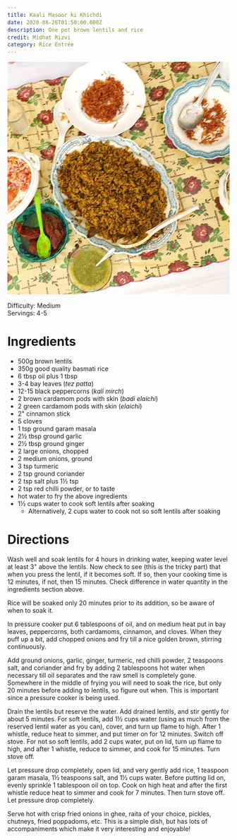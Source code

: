 ```yaml
---
title: Kaali Masoor ki Khichdi
date: 2020-08-26T01:50:00.000Z
description: One pot brown lentils and rice
credit: Midhat Rizvi
category: Rice Entrée
---
```

![khichdi](khichdi.jpeg)

Difficulty: Medium\
Servings: 4-5  

# Ingredients

* 500g brown lentils
* 350g good quality basmati rice
* 6 tbsp oil plus 1 tbsp 
* 3-4 bay leaves (*tez patta*)
* 12-15 black peppercorns (*kali mirch*)
* 2 brown cardamom pods with skin (*badi elaichi*)
* 2 green cardamom pods with skin (*elaichi*)
* 2" cinnamon stick
* 5 cloves
* 1 tsp ground garam masala
* 2½ tbsp ground garlic
* 2½ tbsp ground ginger
* 2 large onions, chopped
* 2 medium onions, ground
* 3 tsp turmeric  
* 2 tsp ground coriander 
* 2 tsp salt plus 1½ tsp
* 2 tsp red chilli powder, or to taste
* hot water to fry the above ingredients 
* 1½ cups water to cook soft lentils after soaking
  * Alternatively, 2 cups water to cook not so soft lentils after soaking

# Directions

Wash well and soak lentils for 4 hours in drinking water, keeping water level at least 3" above the lentils. Now check to see (this is the tricky part) that when you press the lentil, if it becomes soft. If so, then your cooking time is 12 minutes, if not, then 15 minutes. Check difference in water quantity in the ingredients section above. 

Rice will be soaked only 20 minutes prior to its addition, so be aware of when to soak it. 

In pressure cooker put 6 tablespoons of oil, and on medium heat put in bay leaves, peppercorns, both cardamoms, cinnamon, and cloves. When they puff up a bit, add chopped onions and fry till a nice golden brown, stirring continuously. 

Add ground onions, garlic, ginger, turmeric, red chilli powder, 2 teaspoons salt, and coriander and fry by adding 2 tablespoons hot water when necessary till oil separates and the raw smell is completely gone. Somewhere in the middle of frying you will need to soak the rice, but only 20 minutes before adding to lentils, so figure out when. This is important since a pressure cooker is being used. 

Drain the lentils but reserve the water. Add drained lentils, and stir gently for about 5 minutes. For soft lentils, add 1½ cups water (using as much from the reserved lentil water as you can), cover, and turn up flame to high. After 1 whistle, reduce heat to simmer, and put timer on for 12 minutes. Switch off stove. For not so soft lentils, add 2 cups water, put on lid, turn up flame to high, and after 1 whistle, reduce to simmer, and cook for 15 minutes. Turn stove off.

Let pressure drop completely,  open lid, and very gently add rice, 1 teaspoon garam masala, 1½ teaspoons salt, and 1½ cups water. Before putting lid on, evenly sprinkle 1 tablespoon oil on top. Cook on high heat and after the first whistle reduce heat to simmer and cook for 7 minutes. Then turn stove off. Let pressure drop completely. 

Serve hot with crisp fried onions in ghee, raita of your choice, pickles, chutneys, fried poppadoms, etc. This is a simple dish, but has lots of accompaniments which make it very interesting and enjoyable!
